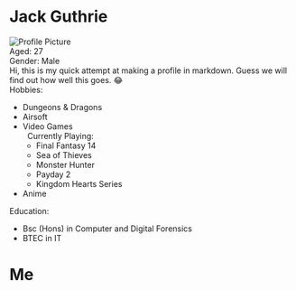 # Jack Guthrie 
![Profile Picture](https://memegenerator.net/img/instances/60671619/look-at-me-i-am-the-profile-picture-now.jpg)  <br/>
Aged: 27 <br/>
Gender: Male<br/>
Hi, this is my quick attempt at making a profile in markdown. Guess we will find out how well this goes. :joy:  <br/>
Hobbies: <br/> 
* Dungeons & Dragons 
* Airsoft 
* Video Games <br/>
  &nbsp; Currently Playing:
     * Final Fantasy 14
     * Sea of Thieves
     * Monster Hunter 
     * Payday 2
     * Kingdom Hearts Series
* Anime

Education:
* Bsc (Hons) in Computer and Digital Forensics
* BTEC in IT






# Me
